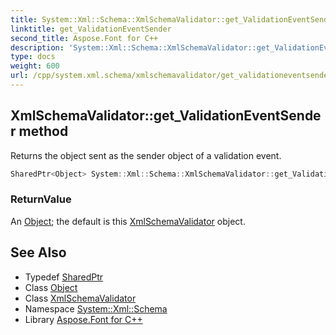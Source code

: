 ```yaml
---
title: System::Xml::Schema::XmlSchemaValidator::get_ValidationEventSender method
linktitle: get_ValidationEventSender
second_title: Aspose.Font for C++
description: 'System::Xml::Schema::XmlSchemaValidator::get_ValidationEventSender method. Returns the object sent as the sender object of a validation event in C++.'
type: docs
weight: 600
url: /cpp/system.xml.schema/xmlschemavalidator/get_validationeventsender/
---
```

## XmlSchemaValidator::get_ValidationEventSender method


Returns the object sent as the sender object of a validation event.

```cpp
SharedPtr<Object> System::Xml::Schema::XmlSchemaValidator::get_ValidationEventSender()
```


### ReturnValue

An [Object](../../../system/object/); the default is this [XmlSchemaValidator](../) object.

## See Also

* Typedef [SharedPtr](../../../system/sharedptr/)
* Class [Object](../../../system/object/)
* Class [XmlSchemaValidator](../)
* Namespace [System::Xml::Schema](../../)
* Library [Aspose.Font for C++](../../../)
